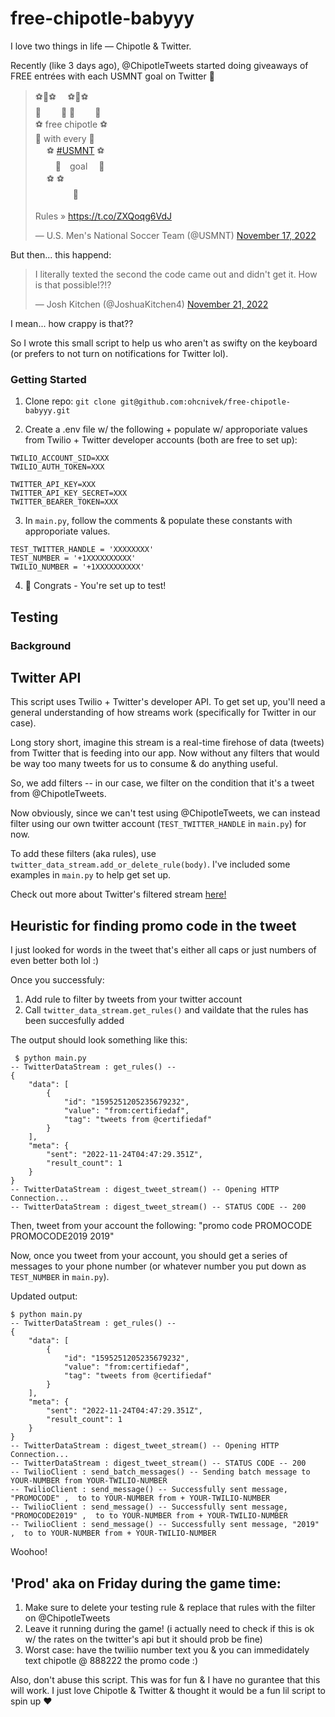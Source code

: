 # free-chipotle-babyyy

I love two things in life — Chipotle & Twitter.

Recently (like 3 days ago), @ChipotleTweets started doing giveaways of FREE entrées with each USMNT goal on Twitter 💸

<blockquote class="twitter-tweet" data-theme="light"><p lang="en" dir="ltr">⚽️🌯⚽️　 ⚽️🌯⚽️<br> 🌯　　 🌯 🌯　　 🌯<br>⚽️ free chipotle ⚽️<br> 🌯 with every 🌯<br>　 ⚽️ <a href="https://twitter.com/hashtag/USMNT?src=hash&amp;ref_src=twsrc%5Etfw">#USMNT</a> ⚽️<br>　　 🌯　goal　 🌯<br>　 ⚽️ ⚽️<br>　　　　 🌯<br><br>Rules » <a href="https://t.co/ZXQoqg6VdJ">https://t.co/ZXQoqg6VdJ</a></p>&mdash; U.S. Men&#39;s National Soccer Team (@USMNT) <a href="https://twitter.com/USMNT/status/1593288245189611520?ref_src=twsrc%5Etfw">November 17, 2022</a></blockquote>

But then... this happend:

<blockquote class="twitter-tweet" data-conversation="none" data-theme="light"><p lang="en" dir="ltr">I literally texted the second the code came out and didn&#39;t get it. How is that possible!?!?</p>&mdash; Josh Kitchen (@JoshuaKitchen4) <a href="https://twitter.com/JoshuaKitchen4/status/1594778716638355456?ref_src=twsrc%5Etfw">November 21, 2022</a></blockquote>

I mean... how crappy is that??

So I wrote this small script to help us who aren't as swifty on the keyboard (or prefers to not turn on notifications for Twitter lol).

### Getting Started

1. Clone repo: `git clone git@github.com:ohcnivek/free-chipotle-babyyy.git`

2. Create a .env file w/ the following + populate w/ approporiate values from Twilio + Twitter developer accounts (both are free to set up):

```
TWILIO_ACCOUNT_SID=XXX
TWILIO_AUTH_TOKEN=XXX

TWITTER_API_KEY=XXX
TWITTER_API_KEY_SECRET=XXX
TWITTER_BEARER_TOKEN=XXX
```

3. In `main.py`, follow the comments & populate these constants with approporiate values.

```
TEST_TWITTER_HANDLE = 'XXXXXXXX'
TEST_NUMBER = '+1XXXXXXXXXX'
TWILIO_NUMBER = '+1XXXXXXXXXX'
```

4. 🎊 Congrats - You're set up to test!

## Testing

### Background

## Twitter API
This script uses Twilio + Twitter's developer API. To get set up, you'll need a general understanding of how streams work (specifically for Twitter in our case).

Long story short, imagine this stream is a real-time firehose of data (tweets) from Twitter that is feeding into our app. Now without any filters that would be way too many tweets for us to consume & do anything useful.

So, we add filters -- in our case, we filter on the condition that it's a tweet from @ChipotleTweets.

Now obviously, since we can't test using @ChipotleTweets, we can instead filter using our own twitter account (`TEST_TWITTER_HANDLE` in `main.py`) for now.

To add these filters (aka rules), use `twitter_data_stream.add_or_delete_rule(body)`. I've included some examples in `main.py` to help get set up.

Check out more about Twitter's filtered stream [here!](https://developer.twitter.com/en/docs/twitter-api/tweets/filtered-stream/introduction)

## Heuristic for finding promo code in the tweet 
I just looked for words in the tweet that's either all caps or just numbers of even better both lol :) 

Once you successfuly:

1. Add rule to filter by tweets from your twitter account
2. Call `twitter_data_stream.get_rules()` and vaildate that the rules has been succesfully added

The output should look something like this:

```
 $ python main.py
-- TwitterDataStream : get_rules() --
{
    "data": [
        {
            "id": "1595251205235679232",
            "value": "from:certifiedaf",
            "tag": "tweets from @certifiedaf"
        }
    ],
    "meta": {
        "sent": "2022-11-24T04:47:29.351Z",
        "result_count": 1
    }
}
-- TwitterDataStream : digest_tweet_stream() -- Opening HTTP Connection...
-- TwitterDataStream : digest_tweet_stream() -- STATUS CODE -- 200
```
Then, tweet from your account the following: 
"promo code PROMOCODE PROMOCODE2019 2019"

Now, once you tweet from your account, you should get a series of messages to your phone number (or whatever number you put down as `TEST_NUMBER` in `main.py`).

Updated output:

```
$ python main.py
-- TwitterDataStream : get_rules() --
{
    "data": [
        {
            "id": "1595251205235679232",
            "value": "from:certifiedaf",
            "tag": "tweets from @certifiedaf"
        }
    ],
    "meta": {
        "sent": "2022-11-24T04:47:29.351Z",
        "result_count": 1
    }
}
-- TwitterDataStream : digest_tweet_stream() -- Opening HTTP Connection...
-- TwitterDataStream : digest_tweet_stream() -- STATUS CODE -- 200
-- TwilioClient : send_batch_messages() -- Sending batch message to YOUR-NUMBER from YOUR-TWILIO-NUMBER
-- TwilioClient : send_message() -- Successfully sent message, "PROMOCODE" ,  to to YOUR-NUMBER from + YOUR-TWILIO-NUMBER
-- TwilioClient : send_message() -- Successfully sent message, "PROMOCODE2019" ,  to to YOUR-NUMBER from + YOUR-TWILIO-NUMBER
-- TwilioClient : send_message() -- Successfully sent message, "2019" ,  to to YOUR-NUMBER from + YOUR-TWILIO-NUMBER
```

Woohoo! 

## 'Prod' aka on Friday during the game time:
1. Make sure to delete your testing rule & replace that rules with the filter on @ChipotleTweets
2. Leave it running during the game! (i actually need to check if this is ok w/ the rates on the twitter's api but it should prob be fine)
3. Worst case: have the twiliio number text you & you can immedidately text chipotle @ 888222 the promo code :) 

Also, don't abuse this script. This was for fun & I have no gurantee that this will work. I just love Chipotle & Twitter & thought it would be a fun lil script to spin up ❤️


